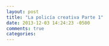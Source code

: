 ```yaml
---
layout: post
title: "La policía creativa Parte 1"
date: 2013-12-03 14:24:23 -0500
comments: true
categories: 
---
```

